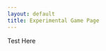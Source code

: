 ```yaml
---
layout: default
title: Experimental Game Page
---
```


<script>
  jQuery(function() {
    Game.main({jquery: $, 
               context: $("#game")[0].getContext("2d"), 
               document: document});
  });
</script>

<canvas id="game">
  Test Here
</canvas>
